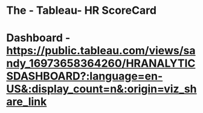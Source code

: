 # The - Tableau- HR ScoreCard
# Dashboard - https://public.tableau.com/views/sandy_16973658364260/HRANALYTICSDASHBOARD?:language=en-US&:display_count=n&:origin=viz_share_link
